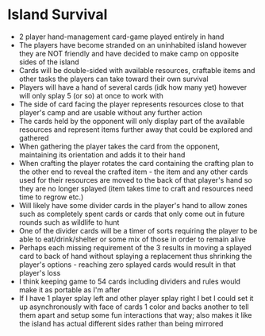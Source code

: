 # Island Survival
* 2 player hand-management card-game played entirely in hand
* The players have become stranded on an uninhabited island however they are NOT friendly and have decided to make camp on opposite sides of the island
* Cards will be double-sided with available resources, craftable items and other tasks the players can take toward their own survival
* Players will have a hand of several cards (idk how many yet) however will only splay 5 (or so) at once to work with
* The side of card facing the player represents resources close to that player's camp and are usable without any further action
* The cards held by the opponent will only display part of the available resources and represent items further away that could be explored and gathered
* When gathering the player takes the card from the opponent, maintaining its orientation and adds it to their hand
* When crafting the player rotates the card containing the crafting plan to the other end to reveal the crafted item - the item and any other cards used for their resources are moved to the back of that player's hand so they are no longer splayed (item takes time to craft and resources need time to regrow etc.)
* Will likely have some divider cards in the player's hand to allow zones such as completely spent cards or cards that only come out in future rounds such as wildlife to hunt
* One of the divider cards will be a timer of sorts requiring the player to be able to eat/drink/shelter or some mix of those in order to remain alive
* Perhaps each missing requirement of the 3 results in moving a splayed card to back of hand without splaying a replacement thus shrinking the player's options - reaching zero splayed cards would result in that player's loss
* I think keeping game to 54 cards including dividers and rules would make it as portable as I'm after
* If I have 1 player splay left and other player splay right I bet I could set it up asynchronously with face of cards 1 color and backs another to tell them apart and setup some fun interactions that way; also makes it like the island has actual different sides rather than being mirrored